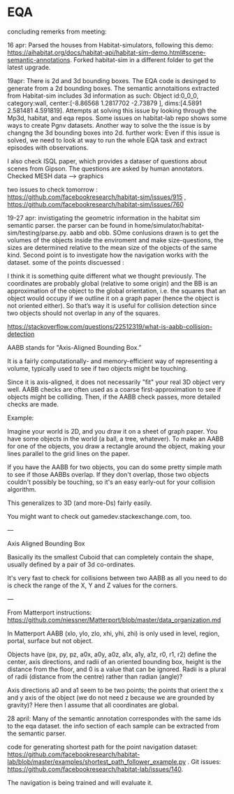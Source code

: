 # EQA

concluding remerks from meeting: 

16 apr: Parsed the houses from Habitat-simulators, following this demo: https://aihabitat.org/docs/habitat-api/habitat-sim-demo.html#scene-semantic-annotations. Forked habitat-sim in a different folder to get the latest upgrade. 


19apr: There is 2d and 3d bounding boxes. The EQA code is desinged to generate from a 2d bounding boxes. The semantic annotaitions extracted from Habitat-sim includes 3d information as such: Object id:0_0_0, category:wall, center:[-8.86568    1.2817702 -2.73879  ], dims:[4.5891   2.581481 4.591819]. Attempts at solving this issue by looking through the Mp3d, habitat, and eqa repos. Some issues on habitat-lab repo shows some ways to create Pgnv datasets.  Another way to solve the the issue is by changng the 3d bounding boxes into 2d. further work: Even if this issue is solved, we need to look at way to run the whole EQA task and extract episodes with observations. 

I also check ISQL paper, which provides a dataser of questions about scenes from Gipson. The questions are asked by human annotators. 
Checked MESH data --> graphics

two issues to check tomorrow : https://github.com/facebookresearch/habitat-sim/issues/915 , https://github.com/facebookresearch/habitat-sim/issues/760 


19-27 apr: invistigating the geometric information in the habitat sim semantic parser. the parser can be found in home/simulator/habitat-sim/testing/parse.py. aabb and obb. SOme conlusions drawn is to get the volumes of the objects inside the enviroment and make size-questions, the sizes are determined relative to the mean size of the objects of the same kind. Second point is to investigate how the navigation works with the dataset. some of the points discuessed : 

I think it is something quite different what we thought previously. The coordinates are probably global (relative to some origin) and the BB is an approximation of the object to the global orientation, i.e. the squares that an object would occupy if we outline it on a graph paper (hence the object is not oriented either). So that’s way it is useful for collision detection since two objects should not overlap in any of the squares.

https://stackoverflow.com/questions/22512319/what-is-aabb-collision-detection

AABB stands for "Axis-Aligned Bounding Box.”

It is a fairly computationally- and memory-efficient way of representing a volume, typically used to see if two objects might be touching.

Since it is axis-aligned, it does not necessarily "fit" your real 3D object very well. AABB checks are often used as a coarse first-approximation to see if objects might be colliding. Then, if the AABB check passes, more detailed checks are made.

Example:

Imagine your world is 2D, and you draw it on a sheet of graph paper. You have some objects in the world (a ball, a tree, whatever). To make an AABB for one of the objects, you draw a rectangle around the object, making your lines parallel to the grid lines on the paper.

If you have the AABB for two objects, you can do some pretty simple math to see if those AABBs overlap. If they don't overlap, those two objects couldn't possibly be touching, so it's an easy early-out for your collision algorithm.

This generalizes to 3D (and more-Ds) fairly easily.

You might want to check out gamedev.stackexchange.com, too.

—

Axis Aligned Bounding Box

Basically its the smallest Cuboid that can completely contain the shape, usually defined by a pair of 3d co-ordinates.

It's very fast to check for collisions between two AABB as all you need to do is check the range of the X, Y and Z values for the corners.

—

From Matterport instructions: https://github.com/niessner/Matterport/blob/master/data_organization.md

In Matterport AABB (xlo, ylo, zlo, xhi, yhi, zhi) is only used in level, region, portal, surface but not object.

Objects have (px, py, pz, a0x, a0y, a0z, a1x, a1y, a1z, r0, r1, r2) define the center, axis directions, and radii of an oriented bounding box, height is the distance from the floor, and 0 is a value that can be ignored. Radii is a plural of radii (distance from the centre) rather than radian (angle)?

Axis directions a0 and a1 seem to be two points; the points that orient the x and y axis of the object (we do not need z because we are grounded by gravity)? Here then I assume that all coordinates are global. 

28 april: Many of the semantic annotation correspondes with the same ids to the eqa dataset. the info section of each sample can be extracted from the semantic parser. 

code for generating shortest path for the point navigation dataset: https://github.com/facebookresearch/habitat-lab/blob/master/examples/shortest_path_follower_example.py . Git issues:  https://github.com/facebookresearch/habitat-lab/issues/140. 

The navigation is being trained and will evaluate it. 


